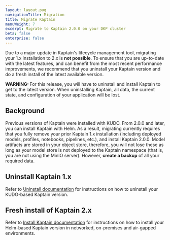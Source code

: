 ```yaml
---
layout: layout.pug
navigationTitle: Migration
title: Migrate Kaptain
menuWeight: 7
excerpt: Migrate to Kaptain 2.0.0 on your DKP cluster
beta: false
enterprise: false
---
```


Due to a major update in Kaptain's lifecycle management tool, migrating your 1.x installation to 2.x is **not possible**. To ensure that you are up-to-date with the latest features, and can benefit from the most recent performance improvements, we recommend that you uninstall your Kaptain version and do a fresh install of the latest available version. 

<p class="message--warning"><strong>WARNING: </strong>For this release, you will have to uninstall and install Kaptain to get to the latest version. When uninstalling Kaptain, all data, the current state, and configuration of your application will be lost.</p>

## Background

Previous versions of Kaptain were installed with KUDO. From 2.0.0 and later, you can install Kaptain with Helm. As a result, migrating currently requires that you fully remove your prior Kaptain 1.x installation (including deployed models, profiles, notebooks, pipelines, etc.), and install Kaptain 2.0.0. Model artifacts are stored in your object store, therefore, you will not lose these as long as your model store is not deployed to the Kaptain namespace (that is, you are not using the MinIO server). However, **create a backup** of all your required data.

## Uninstall Kaptain 1.x

Refer to [Uninstall documentation][uninstall_kap] for instructions on how to uninstall your KUDO-based Kaptain version.

## Fresh install of Kaptain 2.x

Refer to [Install Kaptain documentation][install_kap] for instructions on how to install your Helm-based Kaptain version in networked, on-premises and air-gapped environments.

[install_kap]: ../install
[uninstall_kap]: ../../1.3.0/uninstall
